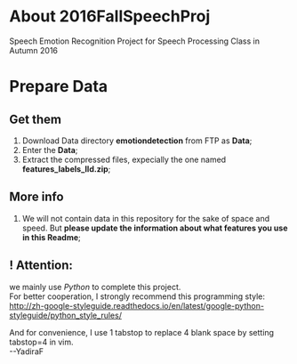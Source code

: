 # About 2016FallSpeechProj
Speech Emotion Recognition Project for Speech Processing Class in Autumn 2016

# Prepare Data

## Get them
1. Download Data directory **emotiondetection** from FTP as **Data**;
2. Enter the **Data**;
3. Extract the compressed files, expecially the one named **features_labels_lld.zip**;

## More info
1. We will not contain data in this repository for the sake of space and speed. But **please update the information about what features you use in this Readme**;

! Attention:
--------------------------------------------------
we mainly use $Python$ to complete this project.  
For better cooperation, I strongly recommend this programming style:  
http://zh-google-styleguide.readthedocs.io/en/latest/google-python-styleguide/python_style_rules/  

And for convenience, I use 1 tabstop to replace 4 blank space by setting tabstop=4 in vim.  
--YadiraF  

